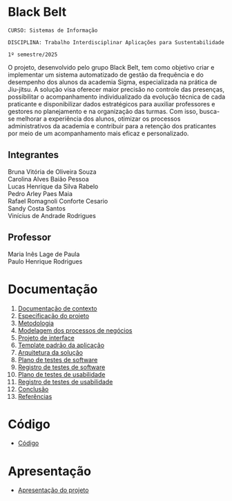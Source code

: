 # Black Belt

`CURSO: Sistemas de Informação`

`DISCIPLINA: Trabalho Interdisciplinar Aplicações para Sustentabilidade`

`1º semestre/2025`

O projeto, desenvolvido pelo grupo Black Belt, tem como objetivo criar e implementar um sistema automatizado de gestão da frequência e do desempenho dos alunos da academia Sigma, especializada na prática de Jiu-jitsu. A solução visa oferecer maior precisão no controle das presenças, possibilitar o acompanhamento individualizado da evolução técnica de cada praticante e disponibilizar dados estratégicos para auxiliar professores e gestores no planejamento e na organização das turmas. Com isso, busca-se melhorar a experiência dos alunos, otimizar os processos administrativos da academia e contribuir para a retenção dos praticantes por meio de um acompanhamento mais eficaz e personalizado.

## Integrantes

Bruna Vitória de Oliveira Souza<br>
Carolina Alves Baião Pessoa<br>
Lucas Henrique da Silva Rabelo<br>
Pedro Arley Paes Maia<br>
Rafael Romagnoli Conforte Cesario<br>
Sandy Costa Santos<br>
Vinícius de Andrade Rodrigues

## Professor

Maria Inês Lage de Paula<br>
Paulo Henrique Rodrigues


# Documentação

<ol>
<li><a href="docs/01-Contexto.md"> Documentação de contexto</a></li>
<li><a href="docs/02-Especificacao.md"> Especificação do projeto</a></li>
<li><a href="docs/03-Metodologia.md"> Metodologia</a></li>
<li><a href="docs/04-Modelagem-processos-negocio.md"> Modelagem dos processos de negócios</a></li>
<li><a href="docs/05-Projeto-interface.md"> Projeto de interface</a></li>
<li><a href="docs/06-Template-padrao.md"> Template padrão da aplicação</a></li>
<li><a href="docs/07-Arquitetura-solucao.md"> Arquitetura da solução</a></li>
<li><a href="docs/08-Plano-testes-software.md"> Plano de testes de software</a></li>
<li><a href="docs/09-Registro-testes-software.md"> Registro de testes de software</a></li>
<li><a href="docs/10-Plano-testes-usabilidade.md"> Plano de testes de usabilidade</a></li>
<li><a href="docs/11-Registro-testes-usabilidade.md"> Registro de testes de usabilidade</a></li>
<li><a href="docs/12-Conclusao.md"> Conclusão</a></li>
<li><a href="docs/13-Referencias.md"> Referências</a></li>
</ol>

# Código

* <a href="https://blackbeltprod.onrender.com">Código</a>

# Apresentação

* <a href="presentation/README.md">Apresentação do projeto</a>
